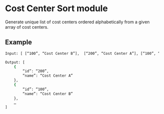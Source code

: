 
# Cost Center Sort module

Generate unique list of cost centers ordered alphabetically from a given array of cost centers.

## Example

```bash
Input: [ [“100”, “Cost Center B”],  [“200”, “Cost Center A”], [“100”, “Cost Center B”], …]

Output: [
    {
        “id”: “200”,
        “name”: “Cost Center A”
    },
    {
        “id”: “100”,
        “name”: “Cost Center B”
    },
    …
]
```
